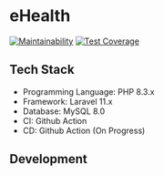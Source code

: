 # eHealth
[![Maintainability](https://api.codeclimate.com/v1/badges/3c82d613f8e568508391/maintainability)](https://codeclimate.com/github/rindibudiaramdhan/eHealth/maintainability)
[![Test Coverage](https://api.codeclimate.com/v1/badges/3c82d613f8e568508391/test_coverage)](https://codeclimate.com/github/rindibudiaramdhan/eHealth/test_coverage)

## Tech Stack
- Programming Language: PHP 8.3.x
- Framework: Laravel 11.x
- Database: MySQL 8.0
- CI: Github Action
- CD: Github Action (On Progress)

## Development


